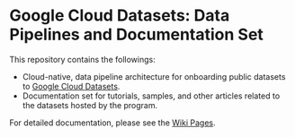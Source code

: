 # Google Cloud Datasets: Data Pipelines and Documentation Set

This repository contains the followings:
- Cloud-native, data pipeline architecture for onboarding public datasets to [Google Cloud Datasets](https://cloud.google.com/datasets).
- Documentation set for tutorials, samples, and other articles related to the datasets hosted by the program.

For detailed documentation, please see the [Wiki Pages](https://github.com/GoogleCloudPlatform/public-datasets-pipelines/wiki).
